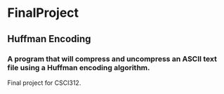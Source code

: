 # FinalProject
## Huffman Encoding
###  A program that will compress and uncompress an ASCII text file using a Huffman encoding algorithm.
Final project for CSCI312.
